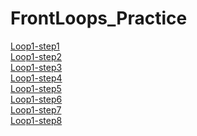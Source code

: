 # FrontLoops_Practice
<div><a href="markup-challenges/loop1-step1">Loop1-step1</a></div>
<div><a href="markup-challenges/loop1-step2">Loop1-step2</a></div>
<div><a href="markup-challenges/loop1-step3">Loop1-step3</a></div>
<div><a href="markup-challenges/loop1-step4">Loop1-step4</a></div>
<div><a href="markup-challenges/loop1-step5">Loop1-step5</a></div>
<div><a href="markup-challenges/loop1-step6">Loop1-step6</a></div>
<div><a href="markup-challenges/loop1-step7">Loop1-step7</a></div>
<div><a href="markup-challenges/loop1-step8">Loop1-step8</a></div>
